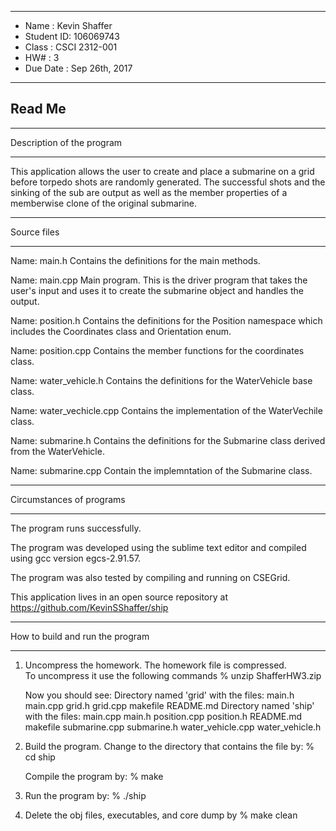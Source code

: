 *******************************************************
*  Name      :  Kevin Shaffer
*  Student ID:  106069743
*  Class     :  CSCI 2312-001        
*  HW#       :  3
*  Due Date  :  Sep 26th, 2017
*******************************************************

## Read Me


*******************************************************
   Description of the program
*******************************************************

This application allows the user to create and place a
submarine on a grid before torpedo shots are randomly 
generated.  The successful shots and the sinking of 
the sub are output as well as the member properties 
of a memberwise clone of the original submarine.


*******************************************************
   Source files
*******************************************************
Name:  main.h
  Contains the definitions for the main methods.

Name:  main.cpp
  Main program.  This is the driver program that takes
  the user's input and uses it to create the submarine
  object and handles the output.

Name:  position.h
  Contains the definitions for the Position namespace
  which includes the Coordinates class and Orientation
  enum.

Name:  position.cpp
  Contains the member functions for the coordinates
  class.

Name:  water_vehicle.h
  Contains the definitions for the WaterVehicle base
  class.

Name:  water_vechicle.cpp
  Contains the implementation of the WaterVechile
  class.

Name:  submarine.h
  Contains the definitions for the Submarine class
  derived from the WaterVehicle.

Name:  submarine.cpp
  Contain the implemntation of the Submarine class.
   
   
*******************************************************
   Circumstances of programs
*******************************************************

   The program runs successfully.
   
   The program was developed using the sublime text
   editor and compiled using gcc version egcs-2.91.57.

   The program was also tested by compiling and running
   on CSEGrid.

   This application lives in an open source repository
   at https://github.com/KevinSShaffer/ship


*******************************************************
   How to build and run the program
*******************************************************

1. Uncompress the homework.  The homework file is compressed.  
   To uncompress it use the following commands 
       % unzip ShafferHW3.zip

   Now you should see:
    Directory named 'grid' with the files:
      main.h
      main.cpp
      grid.h
      grid.cpp
      makefile
      README.md
    Directory named 'ship' with the files:
      main.cpp
      main.h
      position.cpp
      position.h
      README.md
      makefile
      submarine.cpp
      submarine.h
      water_vehicle.cpp
      water_vehicle.h

2. Build the program.
    Change to the directory that contains the file by:
    % cd ship 

    Compile the program by:
    % make

3. Run the program by:
   % ./ship

4. Delete the obj files, executables, and core dump by
   % make clean